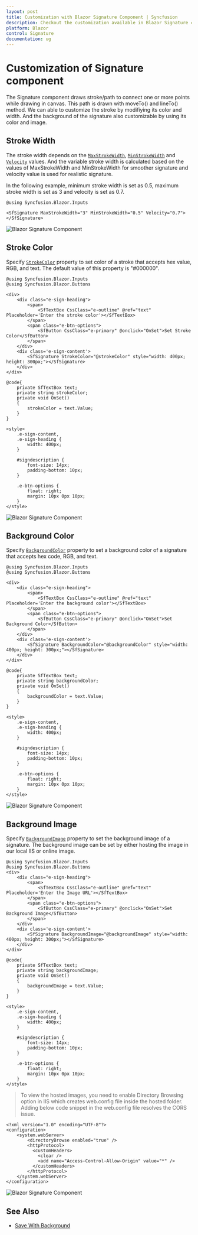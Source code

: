 ```yaml
---
layout: post
title: Customization with Blazor Signature Component | Syncfusion
description: Checkout the customization available in Blazor Signature component in Blazor Server App and Blazor WebAssembly App.
platform: Blazor
control: Signature
documentation: ug
---
```


# Customization of Signature component

The Signature component draws stroke/path to connect one or more points while drawing in canvas. This path is drawn with moveTo() and lineTo() method. We can able to customize the stroke by modifiying its color and width. And the background of the signature also customizable by using its color and image.

## Stroke Width

The stroke width depends on the [`MaxStrokeWidth`](https://help.syncfusion.com/cr/blazor/Syncfusion.Blazor.Inputs.SfSignature.html#Syncfusion_Blazor_Inputs_SfSignature_MaxStrokeWidth), [`MinStrokeWidth`](https://help.syncfusion.com/cr/blazor/Syncfusion.Blazor.Inputs.SfSignature.html#Syncfusion_Blazor_Inputs_SfSignature_MinStrokeWidth) and [`Velocity`](https://help.syncfusion.com/cr/blazor/Syncfusion.Blazor.Inputs.SfSignature.html#Syncfusion_Blazor_Inputs_SfSignature_Velocity) values. And the variable stroke width is calculated based on the values of MaxStrokeWidth and MinStrokeWidth for smoother signature and velocity value is used for realistic signature.

In the following example, minimum stroke width is set as 0.5, maximum stroke width is set as 3 and velocity is set as 0.7.

```cshtml
@using Syncfusion.Blazor.Inputs

<SfSignature MaxStrokeWidth="3" MinStrokeWidth="0.5" Velocity="0.7"></SfSignature>
```

![Blazor Signature Component](./images/blazor-signature-stroke-width.png)

## Stroke Color

Specify [`StrokeColor`](https://help.syncfusion.com/cr/blazor/Syncfusion.Blazor.Inputs.SfSignature.html#Syncfusion_Blazor_Inputs_SfSignature_StrokeColor) property to set color of a stroke that accepts hex value, RGB, and text. The default value of this property is "#000000".

```cshtml
@using Syncfusion.Blazor.Inputs
@using Syncfusion.Blazor.Buttons

<div>
    <div class="e-sign-heading">
        <span>
            <SfTextBox CssClass="e-outline" @ref="text" Placeholder='Enter the stroke color'></SfTextBox>
        </span>
        <span class="e-btn-options">
            <SfButton CssClass="e-primary" @onclick="OnSet">Set Stroke Color</SfButton>
        </span>
    </div>
    <div class='e-sign-content'>
        <SfSignature StrokeColor="@strokeColor" style="width: 400px; height: 300px;"></SfSignature>
    </div>
</div>

@code{
    private SfTextBox text;
    private string strokeColor;
    private void OnSet()
    {
        strokeColor = text.Value;
    }
}

<style>
    .e-sign-content,
    .e-sign-heading {
        width: 400px;
    }

    #signdescription {
        font-size: 14px;
        padding-bottom: 10px;
    }

    .e-btn-options {
        float: right;
        margin: 10px 0px 10px;
    }
</style>
```

![Blazor Signature Component](./images/blazor-signature-stroke-color.png)

## Background Color

Specify [`BackgroundColor`](https://help.syncfusion.com/cr/blazor/Syncfusion.Blazor.Inputs.SfSignature.html#Syncfusion_Blazor_Inputs_SfSignature_BackgroundColor) property to set a background color of a signature that accepts hex code, RGB, and text.

```cshtml
@using Syncfusion.Blazor.Inputs
@using Syncfusion.Blazor.Buttons

<div>
    <div class="e-sign-heading">
        <span>
            <SfTextBox CssClass="e-outline" @ref="text" Placeholder='Enter the background color'></SfTextBox>
        </span>
        <span class="e-btn-options">
            <SfButton CssClass="e-primary" @onclick="OnSet">Set Background Color</SfButton>
        </span>
    </div>
    <div class='e-sign-content'>
        <SfSignature BackgroundColor="@backgroundColor" style="width: 400px; height: 300px;"></SfSignature>
    </div>
</div>

@code{
    private SfTextBox text;
    private string backgroundColor;
    private void OnSet()
    {
        backgroundColor = text.Value;
    }
}

<style>
    .e-sign-content,
    .e-sign-heading {
        width: 400px;
    }

    #signdescription {
        font-size: 14px;
        padding-bottom: 10px;
    }

    .e-btn-options {
        float: right;
        margin: 10px 0px 10px;
    }
</style>
```

![Blazor Signature Component](./images/blazor-signature-bg-color.png)

## Background Image

Specify [`BackgroundImage`](https://help.syncfusion.com/cr/blazor/Syncfusion.Blazor.Inputs.SfSignature.html#Syncfusion_Blazor_Inputs_SfSignature_BackgroundImage) property to set the background image of a signature. The background image can be set by either hosting the image in our local IIS or online image.

```cshtml
@using Syncfusion.Blazor.Inputs
@using Syncfusion.Blazor.Buttons
<div>
    <div class="e-sign-heading">
        <span>
            <SfTextBox CssClass="e-outline" @ref="text" Placeholder='Enter the Image URL'></SfTextBox>
        </span>
        <span class="e-btn-options">
            <SfButton CssClass="e-primary" @onclick="OnSet">Set Background Image</SfButton>
        </span>
    </div>
    <div class='e-sign-content'>
        <SfSignature BackgroundImage="@backgroundImage" style="width: 400px; height: 300px;"></SfSignature>
    </div>
</div>

@code{
    private SfTextBox text;
    private string backgroundImage;
    private void OnSet()
    {
        backgroundImage = text.Value;
    }
}

<style>
    .e-sign-content,
    .e-sign-heading {
        width: 400px;
    }

    #signdescription {
        font-size: 14px;
        padding-bottom: 10px;
    }

    .e-btn-options {
        float: right;
        margin: 10px 0px 10px;
    }
</style>
```

> To view the hosted images, you need to enable Directory Browsing option in IIS which creates web.config file inside the hosted folder. Adding below code snippet in the web.config file resolves the CORS issue.

```cshtml
<?xml version="1.0" encoding="UTF-8"?>
<configuration>
    <system.webServer>
        <directoryBrowse enabled="true" />
		<httpProtocol>
		  <customHeaders>
			<clear />
			<add name="Access-Control-Allow-Origin" value="*" />         
		  </customHeaders>
		</httpProtocol>
    </system.webServer>
</configuration>
```

![Blazor Signature Component](./images/blazor-signature-bg-image.png)

## See Also

* [Save With Background](./open-save#save-with-background)